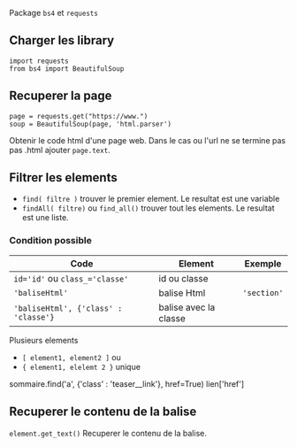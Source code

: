Package `bs4` et `requests`

## Charger les library

```
import requests
from bs4 import BeautifulSoup
```

## Recuperer la page

```
page = requests.get("https://www.")
soup = BeautifulSoup(page, 'html.parser')
```
Obtenir le code html d'une page web. Dans le cas ou l'url ne se termine pas pas .html ajouter `page.text`.

## Filtrer les elements

* `find( filtre )` trouver le premier element. Le resultat est une variable
* `findAll( filtre)` ou `find_all()` trouver tout les elements. Le resultat est une liste.

### Condition possible

| Code | Element | Exemple |
|---|---|---|
| `id='id'` ou `class_='classe'` | id ou classe |  |
| `'baliseHtml'` | balise Html | `'section'` |
|`'baliseHtml', {'class' : 'classe'}` | balise avec la classe |  |

Plusieurs elements
* `[ element1, element2 ]` ou 
* `{ element1, elelemt 2 }` unique

sommaire.find('a', {'class' : 'teaser__link'}, href=True)
lien['href']

## Recuperer le contenu de la balise

`element.get_text()` Recuperer le contenu de la balise.


